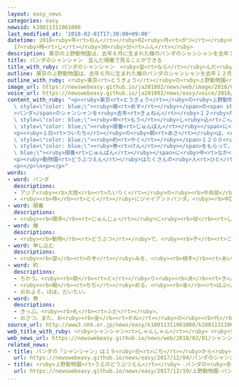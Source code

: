 ```yaml
---
layout: easy_news
categories: easy
newsid: k10011311061000
last_modified_at: '2018-02-01T17:30:00+09:00'
datetime: 2018<ruby>年<rt>ねん</rt></ruby>02<ruby>月<rt>がつ</rt></ruby>01<ruby>日<rt>にち</rt></ruby>
  17<ruby>時<rt>じ</rt></ruby>30<ruby>分<rt>ふん</rt></ruby>
description: 東京の上野動物園は、去年６月に生まれた雌のパンダのシャンシャンを去年１２月から見せています。
title: パンダのシャンシャン　並んだ順番で見ることができる
title_with_ruby: パンダのシャンシャン　<ruby>並<rt>なら</rt></ruby>んだ<ruby>順番<rt>じゅんばん</rt></ruby>で<ruby>見<rt>み</rt></ruby>ることができる
outline: 東京の上野動物園は、去年６月に生まれた雌のパンダのシャンシャンを去年１２月から見せています。
outline_with_ruby: <ruby>東京<rt>とうきょう</rt></ruby>の<ruby>上野動物園<rt>うえのどうぶつえん</rt></ruby>は、<ruby>去年<rt>きょねん</rt></ruby>６<ruby>月<rt>がつ</rt></ruby>に<ruby>生<rt>う</rt></ruby>まれた<ruby>雌<rt>めす</rt></ruby>のパンダのシャンシャンを<ruby>去年<rt>きょねん</rt></ruby>１２<ruby>月<rt>がつ</rt></ruby>から<ruby>見<rt>み</rt></ruby>せています。
image_url: https://newswebeasy.github.io/ja201802/news/web/image/2018/02/01/K10011311061_1802011039_1802011044_01_02.jpg
voice_url: https://newswebeasy.github.io/ja201802/news/easy/voice/2018/02/01/k10011311061000.mp3
content_with_ruby: "<p><ruby>東京<rt>とうきょう</rt></ruby>の<ruby>上野動物園<rt>うえのどうぶつえん</rt></ruby>は、<ruby>去年<rt>きょねん</rt></ruby>６<ruby>月<rt>がつ</rt></ruby>に<ruby>生<rt>う</rt></ruby>まれた<span\
  \ style=\"color: blue;\"><ruby>雌<rt>めす</rt></ruby></span>の<span style=\"color: blue;\"\
  >パンダ</span>のシャンシャンを<ruby>去年<rt>きょねん</rt></ruby>１２<ruby>月<rt>がつ</rt></ruby>から<ruby>見<rt>み</rt></ruby>せています。シャンシャンを<ruby>見<rt>み</rt></ruby>るためには、<ruby>今<rt>いま</rt></ruby>まではインターネットか<ruby>電話<rt>でんわ</rt></ruby>で<span\
  \ style=\"color: blue;\"><ruby>申<rt>もう</rt></ruby>し<ruby>込<rt>こ</rt></ruby>ま</span>なければなりませんでした。２<ruby>月<rt>がつ</rt></ruby><ruby>１日<rt>ついたち</rt></ruby>からは、<ruby>並<rt>なら</rt></ruby>んだ<ruby>人<rt>ひと</rt></ruby>から<span\
  \ style=\"color: blue;\"><ruby>順番<rt>じゅんばん</rt></ruby></span>に<ruby>見<rt>み</rt></ruby>ることができるようになりました。</p>\n\
  <p><ruby>１日<rt>ついたち</rt></ruby>の<ruby>朝<rt>あさ</rt></ruby>は、<ruby>午前<rt>ごぜん</rt></ruby>９<ruby>時<rt>じ</rt></ruby><ruby>半<rt>はん</rt></ruby>までに<span\
  \ style=\"color: blue;\"><ruby>約<rt>やく</rt></ruby></span>１２００<ruby>人<rt>にん</rt></ruby>が<ruby>並<rt>なら</rt></ruby>びました。<ruby>動物園<rt>どうぶつえん</rt></ruby>が<ruby>開<rt>あ</rt></ruby>くと、<ruby>並<rt>なら</rt></ruby>んでいた<ruby>人<rt>ひと</rt></ruby>たちはシャンシャンを<ruby>見<rt>み</rt></ruby>ることができる<ruby>時間<rt>じかん</rt></ruby>が<ruby>書<rt>か</rt></ruby>いてある<span\
  \ style=\"color: blue;\"><ruby>券<rt>けん</rt></ruby></span>をもらって、<span style=\"color:\
  \ blue;\"><ruby>順番<rt>じゅんばん</rt></ruby></span>に<ruby>中<rt>なか</rt></ruby>に<ruby>入<rt>はい</rt></ruby>っていきました。</p>\n\
  <p><ruby>動物園<rt>どうぶつえん</rt></ruby>はたくさんの<ruby>人<rt>ひと</rt></ruby>に<ruby>見<rt>み</rt></ruby>てもらうために、シャンシャンを<ruby>見<rt>み</rt></ruby>ることができる<ruby>時間<rt>じかん</rt></ruby>を２<ruby>時間<rt>じかん</rt></ruby><ruby>半<rt>はん</rt></ruby><ruby>長<rt>なが</rt></ruby>くしました。<ruby>毎日<rt>まいにち</rt></ruby>、<ruby>午後<rt>ごご</rt></ruby>４<ruby>時<rt>じ</rt></ruby>４５<ruby>分<rt>ふん</rt></ruby>までに９５００<ruby>人<rt>にん</rt></ruby>が<ruby>見<rt>み</rt></ruby>ることができるようになりました。</p>\n\
  <p></p>\n<p></p>"
words:
- word: パンダ
  descriptions:
  - アジア<ruby><rb>大陸</rb><rt>たいりく</rt></ruby>の<ruby><rb>中央部</rb><rt>ちゅうおうぶ</rt></ruby>にすむけもの。ジャイアントパンダとレッサーパンダがいる。
  - <ruby><rb>特</rb><rt>とく</rt></ruby>にジャイアントパンダ。<ruby><rb>中国西部</rb><rt>ちゅうごくせいぶ</rt></ruby>の<ruby><rb>山地</rb><rt>さんち</rt></ruby>にすむ。<ruby><rb>体</rb><rt>からだ</rt></ruby>は<ruby><rb>白</rb><rt>しろ</rt></ruby>と<ruby><rb>黒</rb><rt>くろ</rt></ruby>に<ruby><rb>色分</rb><rt>いろわ</rt></ruby>けされて、<ruby><rb>顔</rb><rt>かお</rt></ruby>つきや<ruby><rb>動作</rb><rt>どうさ</rt></ruby>がかわいい。
- word: 順番
  descriptions:
  - <ruby><rb>順序</rb><rt>じゅんじょ</rt></ruby>に<ruby><rb>従</rb><rt>したが</rt></ruby>ってすること。また、その<ruby><rb>順序</rb><rt>じゅんじょ</rt></ruby>。
- word: 雌
  descriptions:
  - <ruby><rb>動物</rb><rt>どうぶつ</rt></ruby>で、<ruby><rb>子</rb><rt>こ</rt></ruby>や<ruby><rb>卵</rb><rt>たまご</rt></ruby>を<ruby><rb>生</rb><rt>う</rt></ruby>む<ruby><rb>能力</rb><rt>のうりょく</rt></ruby>があるほう。
- word: 申し込む
  descriptions:
  - <ruby><rb>望</rb><rt>のぞ</rt></ruby>みを、<ruby><rb>相手</rb><rt>あいて</rt></ruby>に<ruby><rb>伝</rb><rt>つた</rt></ruby>える。<ruby><rb>申</rb><rt>もう</rt></ruby>し<ruby><rb>入</rb><rt>い</rt></ruby>れる。
- word: 約
  descriptions:
  - ちかう。<ruby><rb>取</rb><rt>と</rt></ruby>り<ruby><rb>決</rb><rt>き</rt></ruby>める。
  - <ruby><rb>縮</rb><rt>ちぢ</rt></ruby>める。<ruby><rb>省</rb><rt>はぶ</rt></ruby>く。<ruby><rb>簡単</rb><rt>かんたん</rt></ruby>にする。
  - おおよそ。ほぼ。だいたい。
- word: 券
  descriptions:
  - きっぷ。<ruby><rb>札</rb><rt>ふだ</rt></ruby>。
  - おさつ。また、お<ruby><rb>金</rb><rt>かね</rt></ruby>の<ruby><rb>代</rb><rt>か</rt></ruby>わりになる<ruby><rb>札</rb><rt>ふだ</rt></ruby>。
source_url: http://www3.nhk.or.jp/news/easy/k10011311061000/k10011311061000.html
web_title_with_ruby: <ruby>シャンシャン<rt>しゃんしゃん</rt></ruby> <ruby>先着順<rt>せんちゃくじゅん</rt></ruby>の<ruby>観覧<rt>かんらん</rt></ruby><ruby>開始<rt>かいし</rt></ruby>で<ruby>開園前<rt>かいえんまえ</rt></ruby>に1200<ruby>人<rt>にん</rt></ruby>
web_news_url: https://newswebeasy.github.io/news/web/2018/02/01/シャンシャン-先着順の観覧開始で開園前に1200人
related_news:
- title: パンダの「シャンシャン」は１９<ruby>日<rt>にち</rt></ruby>から<ruby>見<rt>み</rt></ruby>ることができる
  url: https://newswebeasy.github.io/news/easy/2017/12/04/パンダのシャンシャンは19日から見ることができる
- title: <ruby>上野動物園<rt>うえのどうぶつえん</rt></ruby>　パンダの<ruby>赤<rt>あか</rt></ruby>ちゃんを<ruby>見<rt>み</rt></ruby>ることができるようになる
  url: https://newswebeasy.github.io/news/easy/2017/12/19/上野動物園-パンダの赤ちゃんを見ることができるようになる
...
```


